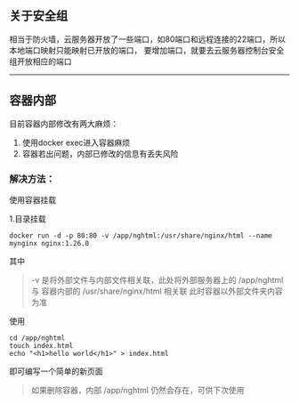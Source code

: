 
## 关于安全组

相当于防火墙，云服务器开放了一些端口，如80端口和远程连接的22端口，所以本地端口映射只能映射已开放的端口，
要增加端口，就要去云服务器控制台安全组开放相应的端口

____

## 容器内部

目前容器内部修改有两大麻烦：
1. 使用docker exec进入容器麻烦
2. 容器若出问题，内部已修改的信息有丢失风险

### 解决方法：

使用容器挂载

1.目录挂载

```
docker run -d -p 80:80 -v /app/nghtml:/usr/share/nginx/html --name mynginx nginx:1.26.0
```

其中

> -v 是将外部文件与内部文件相关联，此处将外部服务器上的 /app/nghtml 与 容器内部的 /usr/share/nginx/html 相关联
> 此时容器以外部文件夹内容为准

使用
```
cd /app/nghtml
touch index.html
echo "<h1>hello world</h1>" > index.html
```

即可编写一个简单的新页面

> 如果删除容器，内部 /app/nghtml 仍然会存在，可供下次使用



















